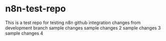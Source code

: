 # n8n-test-repo
This is a test repo for testing n8n github integration
changes from development branch
sample changes
sample changes 2
sample changes 3
sample changes 4
